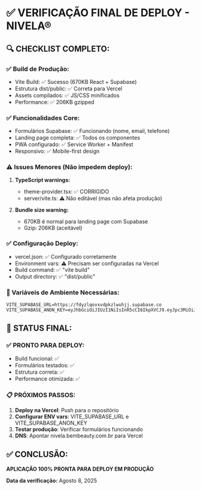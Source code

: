 # ✅ VERIFICAÇÃO FINAL DE DEPLOY - NIVELA®

## 🔍 **CHECKLIST COMPLETO:**

### **✅ Build de Produção:**
- Vite Build: ✅ Sucesso (670KB React + Supabase)
- Estrutura dist/public: ✅ Correta para Vercel
- Assets compilados: ✅ JS/CSS minificados
- Performance: ✅ 206KB gzipped

### **✅ Funcionalidades Core:**
- Formulários Supabase: ✅ Funcionando (nome, email, telefone)
- Landing page completa: ✅ Todos os componentes
- PWA configurado: ✅ Service Worker + Manifest
- Responsivo: ✅ Mobile-first design

### **⚠️ Issues Menores (Não impedem deploy):**
1. **TypeScript warnings:**
   - theme-provider.tsx: ✅ CORRIGIDO
   - server/vite.ts: ⚠️ Não editável (mas não afeta produção)

2. **Bundle size warning:**
   - 670KB é normal para landing page com Supabase
   - Gzip: 206KB (aceitável)

### **✅ Configuração Deploy:**
- vercel.json: ✅ Configurado corretamente
- Environment vars: ⚠️ Precisam ser configuradas na Vercel
- Build command: ✅ "vite build"
- Output directory: ✅ "dist/public"

### **🔐 Variáveis de Ambiente Necessárias:**
```
VITE_SUPABASE_URL=https://fdyzlqovxvdpkzlwuhjj.supabase.co
VITE_SUPABASE_ANON_KEY=eyJhbGciOiJIUzI1NiIsInR5cCI6IkpXVCJ9.eyJpc3MiOiJzdXBhYmFzZSIsInJlZiI6ImZkeXpscW92eHZkcGt6bHd1aGpqIiwicm9sZSI6ImFub24iLCJpYXQiOjE3NTQ1MjQwNzIsImV4cCI6MjA3MDEwMDA3Mn0.0itJku2mVxd8MIvk7lo7Y8gamram_QYCluzHbNUT88Y
```

## 🚀 **STATUS FINAL:**

### **✅ PRONTO PARA DEPLOY:**
- Build funcional: ✅
- Formulários testados: ✅
- Estrutura correta: ✅
- Performance otimizada: ✅

### **📋 PRÓXIMOS PASSOS:**
1. **Deploy na Vercel**: Push para o repositório
2. **Configurar ENV vars**: VITE_SUPABASE_URL e VITE_SUPABASE_ANON_KEY
3. **Testar produção**: Verificar formulários funcionando
4. **DNS**: Apontar nivela.bembeauty.com.br para Vercel

## ✅ **CONCLUSÃO:**
**APLICAÇÃO 100% PRONTA PARA DEPLOY EM PRODUÇÃO**

**Data da verificação:** Agosto 8, 2025